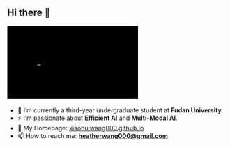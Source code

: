 ## Hi there 👋

<img src="./intro.gif" width="300">  

- 🌱 I’m currently a third-year undergraduate student at **Fudan University**.  
- ⚡ I’m passionate about **Efficient AI** and **Multi-Modal AI**.  
- 🔭 My Homepage: [xiaohuiwang000.github.io]([#](https://xiaohuiwang000.github.io/))  
- 📫 How to reach me: **heatherwang000@gmail.com**
  
<!--
**xiaohuiwang000/xiaohuiwang000** is a ✨ _special_ ✨ repository because its `README.md` (this file) appears on your GitHub profile.

Here are some ideas to get you started:

- 🔭 I’m currently working on ...
- 🌱 I’m currently learning ...
- 👯 I’m looking to collaborate on ...
- 🤔 I’m looking for help with ...
- 💬 Ask me about ...
- 📫 How to reach me: ...
- 😄 Pronouns: ...
- ⚡ Fun fact: ...
-->
